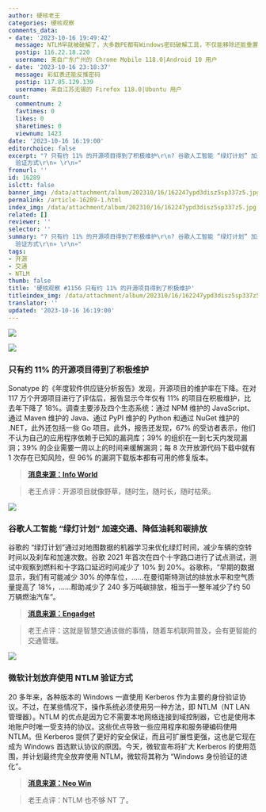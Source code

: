 ```yaml
---
author: 硬核老王
categories: 硬核观察
comments_data:
- date: '2023-10-16 19:49:42'
  message: NTLM早就被破解了，大多数PE都有Windows密码破解工具，不仅能移除还能重置密码。
  postip: 116.22.18.220
  username: 来自广东广州的 Chrome Mobile 118.0|Android 10 用户
- date: '2023-10-16 23:18:37'
  message: 彩虹表还能反推密码
  postip: 117.85.129.139
  username: 来自江苏无锡的 Firefox 118.0|Ubuntu 用户
count:
  commentnum: 2
  favtimes: 0
  likes: 0
  sharetimes: 0
  viewnum: 1423
date: '2023-10-16 16:19:00'
editorchoice: false
excerpt: "? 只有约 11% 的开源项目得到了积极维护\r\n? 谷歌人工智能 “绿灯计划” 加速交通、降低油耗和碳排放\r\n? 微软计划放弃使用 NTLM
  验证方式\r\n» \r\n»"
fromurl: ''
id: 16289
islctt: false
banner_img: /data/attachment/album/202310/16/162247ypd3disz5sp337z5.jpg
permalink: /article-16289-1.html
index_img: /data/attachment/album/202310/16/162247ypd3disz5sp337z5.jpg
related: []
reviewer: ''
selector: ''
summary: "? 只有约 11% 的开源项目得到了积极维护\r\n? 谷歌人工智能 “绿灯计划” 加速交通、降低油耗和碳排放\r\n? 微软计划放弃使用 NTLM
  验证方式\r\n» \r\n»"
tags:
- 开源
- 交通
- NTLM
thumb: false
title: '硬核观察 #1156 只有约 11% 的开源项目得到了积极维护'
titleindex_img: /data/attachment/album/202310/16/162247ypd3disz5sp337z5.jpg
translator: ''
updated: '2023-10-16 16:19:00'
---
```


![](/data/attachment/album/202310/16/162247ypd3disz5sp337z5.jpg)


![](/data/attachment/album/202310/16/161728d39ty6daaade66ud.jpg)


### 只有约 11% 的开源项目得到了积极维护


Sonatype 的《年度软件供应链分析报告》发现，开源项目的维护率在下降。在对 117 万个开源项目进行了评估后，报告显示今年仅有 11% 的项目在积极维护，比去年下降了 18%。调查主要涉及四个生态系统：通过 NPM 维护的 JavaScript、通过 Maven 维护的 Java、通过 PyPI 维护的 Python 和通过 NuGet 维护的 .NET，此外还包括一些 Go 项目。此外，报告还发现，67% 的受访者表示，他们不认为自己的应用程序依赖于已知的漏洞库；39% 的组织在一到七天内发现漏洞；39% 的企业需要一周以上的时间来缓解漏洞；每 8 次开放源代码下载中就有 1 次存在已知风险，但 96% 的漏洞下载版本都有可用的修复版本。



> 
> **[消息来源：Info World](https://www.infoworld.com/article/3708630/report-finds-few-open-source-projects-actively-maintained.html)**
> 
> 
> 



> 
> 老王点评：开源项目就像野草，随时生，随时长，随时枯荣。
> 
> 
> 


![](/data/attachment/album/202310/16/161852h9j99lx66956c66k.jpg)


### 谷歌人工智能 “绿灯计划” 加速交通、降低油耗和碳排放


谷歌的 “绿灯计划”通过对地图数据的机器学习来优化绿灯时间，减少车辆的空转时间以及刹车和加速次数。谷歌 2021 年首次在四个十字路口进行了试点测试，测试中观察到燃料和十字路口延迟时间减少了 10% 到 20%。谷歌称，“早期的数据显示，我们有可能减少 30% 的停车位，……在曼彻斯特测试的排放水平和空气质量提高了 18%，……帮助减少了 240 多万吨碳排放，相当于一整年减少了约 50 万辆燃油汽车”。



> 
> **[消息来源：Engadget](https://www.engadget.com/google-ai-stoplight-program-project-green-light-sustainability-traffic-110015328.html)**
> 
> 
> 



> 
> 老王点评：这就是智慧交通该做的事情，随着车机联网普及，会有更智能的交通管理。
> 
> 
> 


![](/data/attachment/album/202310/16/161908o5oow599vvse7sxi.jpg)


### 微软计划放弃使用 NTLM 验证方式


20 多年来，各种版本的 Windows 一直使用 Kerberos 作为主要的身份验证协议。不过，在某些情况下，操作系统必须使用另一种方法，即 NTLM（NT LAN 管理器）。NTLM 的优点是因为它不需要本地网络连接到域控制器，它也是使用本地账户时唯一受支持的协议。这些优点导致一些应用程序和服务硬编码使用 NTLM。但 Kerberos 提供了更好的安全保证，而且可扩展性更强，这也是它现在成为 Windows 首选默认协议的原因。今天，微软宣布将扩大 Kerberos 的使用范围，并计划最终完全放弃使用 NTLM，微软将其称为 “Windows 身份验证的进化”。



> 
> **[消息来源：Neo Win](https://www.neowin.net/news/microsoft-wants-to-eventually-disable-ntlm-authentication-in-windows-11/)**
> 
> 
> 



> 
> 老王点评：NTLM 也不够 NT 了。
> 
> 
>